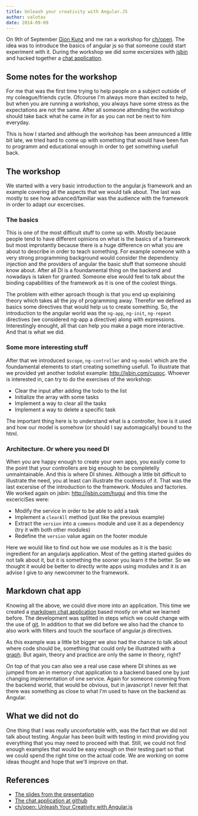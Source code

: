 ```yaml
---
title: Unleash your creativity with Angular.JS
author: valotas
date: 2014-09-09
---
```


On 9th of September [Gion Kunz](http://mindtheshift.wordpress.com/) and me ran a workshop for [ch/open][ch-open]. The idea was to introduce the basics of angular js so that someone could start experiment with it. During the workshop we did some excersizes with [jsbin][jsbin] and hacked together a [chat application][chat-application].

## Some notes for the workshop
For me that was the first time trying to help people on a subject outside of my coleague/friends cycle. Ofcourse I'm always more than excited to help, but when you are running a workshop, you always have some stress as the expectations are not the same. After all someone attending the workshop should take back what he came in for as you can not be next to him everyday.

This is how I started and although the workshop has been announced a little bit late, we tried hard to come up with something that would have been fun to programm and educational enough in order to get something usefull back.

## The workshop
We started with a very basic introduction to the angular.js framework and an example covering all the aspects that we would talk about. The last was mostly to see how advanced/familiar was the audience with the framework in order to adapt our excercises.

### The basics
This is one of the most difficult stuff to come up with. Mostly because people tend to have different opinions on what is the basics of a framework but most improtantly because there is a huge difference on what you are about to describe in order to teach something. For example someone with a very strong programming background would consider the dependency injection and the providers of angular the basic stuff that someone should know about. After all DI is a foundamental thing on the backend and nowadays is taken for granted. Someone else would feel to talk about the binding capabilities of the framework as it is one of the coolest things.

The problem with either aproach though is that you end up explaining theory which takes all the joy of programming away. Therefor we defined as basics some directives that would help us to create something. So, the introduction to the angular world was the `ng-app`, `ng-init`,  `ng-repeat` directives (we considered ng-app a directive) along with expressions. Interestingly enought, all that can help you make a page more interactive. And that is what we did.

### Some more interesting stuff
After that we introduced `$scope`, `ng-controller` and `ng-model` which are the foundamental elements to start creating something usefull. To illustrate that we provided yet another todolist example: http://jsbin.com/cuqoc. Whoever is interested in, can try to do the exercises of the workshop:

- Clear the input after adding the todo to the list
- Initialize the array with some tasks
- Implement a way to clear all the tasks
- Implement a way to delete a specific task

The important thing here is to understand what is a controller, how is it used and how our model is somehow (or should I say automagically) bound to the html.

### Architecture. Or where you need DI
When you are happy enough to create your own apps, you easily come to the point that your controllers are big enough to be completelly unmaintainable. And this is where DI shines. Although a little bit difficult to illustrate the need, you at least can illustrate the coolness of it. That was the last excersise of the introduction to the framework. Modules and factories. We worked again on jsbin: http://jsbin.com/huguj and this time the excericiSes were:

- Modify the service in order to be able to add a task
- Implement a `clearAll` method (just like the previous example)
- Extract the `version` into a `commons` module and use it as a dependency (try it with both other modules)
- Redefine the `version` value again on the footer module

Here we would like to find out how we use modules as it is the basic ingredient for an angularjs application. Most of the getting started guides do not talk about it, but it is something the sooner you learn it the better. So we thought it would be better to directly write apps using modules and it is an advise I give to any newcommer to the framework.

## Markdown chat app
Knowing all the above, we could dive more into an application. This time we created a [markdown chat application][chat-application] based mostly on what we learned before. The development was splitted in steps which we could change with the use of [git][git]. In addition to that we did before we also had the chance to also work with filters and touch the sourface of angular.js directives.

As this example was a little bit bigger we also had the chance to talk about where code should be, something that could only be illustrated with a [graph](http://slides.com/gionkunz/workshop-angular-js#/2/10). But again, theory and practice are only the same in theory, right?

On top of that you can also see a real use case where DI shines as we jumped from an in memory chat application to a backend based one by just changing implementation of one service. Again for someone comming from the backend world, that would be obvious, but in javascript I never felt that there was something as close to what I'm used to have on the backend as Angular.

## What we did not do
One thing that I was really unconfortable with, was the fact that we did not talk about testing. Angular has been built with testing in mind providing you everything that you may need to proceed with that. Still, we could not find enough examples that would be easy enough on their testing part so that we could spend the right time on the actual code. We are working on some ideas thought and hope that we'll improve on that.

## References
- [The slides from the presentation](http://slides.com/gionkunz/workshop-angular-js#/)
- [The chat application at github][chat-application]
- [ch/open: Unleash Your Creativity with Angular.js](http://www.ch-open.ch/wstage/workshop-tage/programm-2014/ws-20-unleash-your-creativity-with-angularjs/)


[chat-application]: https://github.com/gionkunz/md-chat-workshop
[jsbin]: http://jsbin.com/
[ch-open]: http://www.ch-open.ch/
[git]: http://git-scm.com/